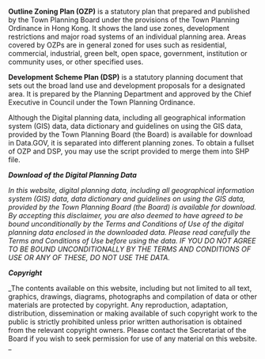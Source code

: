 **Outline Zoning Plan (OZP)** is a statutory plan that prepared and published by the Town Planning Board under the provisions of the Town Planning Ordinance in Hong Kong. It shows the land use zones, development restrictions and major road systems of an individual planning area. Areas covered by OZPs are in general zoned for uses such as residential, commercial, industrial, green belt, open space, government, institution or community uses, or other specified uses.

**Development Scheme Plan (DSP)** is a statutory planning document that sets out the broad land use and development proposals for a designated area. It is prepared by the Planning Department and approved by the Chief Executive in Council under the Town Planning Ordinance.

Although the Digital planning data, including all geographical information system (GIS) data, data dictionary and guidelines on using the GIS data, provided by the Town Planning Board (the Board) is available for download in Data.GOV, it is separated into different planning zones. To obtain a fullset of OZP and DSP, you may use the script provided to merge them into SHP file.


_**Download of the Digital Planning Data**_

_In this website, digital planning data, including all geographical information system (GIS) data, data dictionary and guidelines on using the GIS data, provided by the Town Planning Board (the Board) is available for download. By accepting this disclaimer, you are also deemed to have agreed to be bound unconditionally by the Terms and Conditions of Use of the digital planning data enclosed in the downloaded data. Please read carefully the Terms and Conditions of Use before using the data. IF YOU DO NOT AGREE TO BE BOUND UNCONDITIONALLY BY THE TERMS AND CONDITIONS OF USE OR ANY OF THESE, DO NOT USE THE DATA._


_**Copyright**_

_The contents available on this website, including but not limited to all text, graphics, drawings, diagrams, photographs and compilation of data or other materials are protected by copyright. Any reproduction, adaptation, distribution, dissemination or making available of such copyright work to the public is strictly prohibited unless prior written authorisation is obtained from the relevant copyright owners. Please contact the Secretariat of the Board if you wish to seek permission for use of any material on this website.
_

